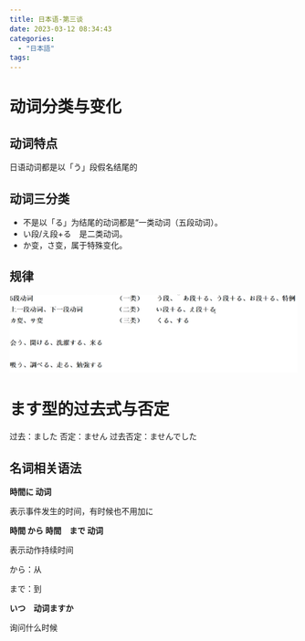 ```yaml
---
title: 日本语-第三谈
date: 2023-03-12 08:34:43
categories:
  - "日本語"
tags:
---
```

# 动词分类与变化
## 动词特点
日语动词都是以「う」段假名结尾的
## 动词三分类
- 不是以「る」为结尾的动词都是“一类动词（五段动词）。
- い段/え段+る　是二类动词。
- か变，さ变，属于特殊变化。
## 规律
![](images/20230315-200817.png)

# ます型的过去式与否定
过去：ました
否定：ません
过去否定：ませんでした

## 名词相关语法
**時間に	动词**

表示事件发生的时间，有时候也不用加に

**時間	から	時間　まで	动词**

表示动作持续时间

から：从

まで：到

**いつ　动词ますか**

询问什么时候
